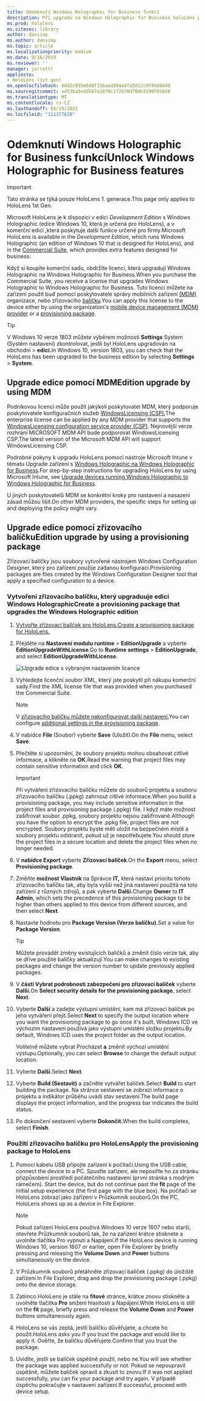 ```yaml
---
title: Odemknutí Windows Holographic for Business funkcí
description: Při upgradu na Windows Holographic for Business holoLens poskytuje další funkce, které jsou navržené pro firmy.
ms.prod: hololens
ms.sitesec: library
author: dansimp
ms.author: dansimp
ms.topic: article
ms.localizationpriority: medium
ms.date: 9/16/2019
ms.reviewer: ''
manager: jarrettr
appliesto:
- HoloLens (1st gen)
ms.openlocfilehash: 8d42c935e698f156aed894e4fa5012c9f04d8d49
ms.sourcegitcommit: ad53ba5edd567a18f0c172578d78db3190701650
ms.translationtype: MT
ms.contentlocale: cs-CZ
ms.lasthandoff: 04/19/2021
ms.locfileid: "111377630"
---
```

# <a name="unlock-windows-holographic-for-business-features"></a><span data-ttu-id="1bef0-103">Odemknutí Windows Holographic for Business funkcí</span><span class="sxs-lookup"><span data-stu-id="1bef0-103">Unlock Windows Holographic for Business features</span></span>

> [!IMPORTANT]
> <span data-ttu-id="1bef0-104">Tato stránka se týká pouze HoloLens 1. generace.</span><span class="sxs-lookup"><span data-stu-id="1bef0-104">This page only applies to HoloLens 1st Gen.</span></span>

<span data-ttu-id="1bef0-105">Microsoft HoloLens je k dispozici v edici *Development Edition* s Windows Holographic (edice Windows 10, která je určená pro HoloLens), a v komerční edici [,](hololens-commercial-features.md)která poskytuje další funkce určené pro firmy.</span><span class="sxs-lookup"><span data-stu-id="1bef0-105">Microsoft HoloLens is available in the *Development Edition*, which runs Windows Holographic (an edition of Windows 10 that is designed for HoloLens), and in the [Commercial Suite](hololens-commercial-features.md), which provides extra features designed for business.</span></span>

<span data-ttu-id="1bef0-106">Když si koupíte komerční sadu, obdržíte licenci, která upgradují Windows Holographic na Windows Holographic for Business.</span><span class="sxs-lookup"><span data-stu-id="1bef0-106">When you purchase the Commercial Suite, you receive a license that upgrades Windows Holographic to Windows Holographic for Business.</span></span> <span data-ttu-id="1bef0-107">Tuto licenci můžete na zařízení použít buď pomocí poskytovatele správy mobilních zařízení [(MDM)](#edition-upgrade-by-using-mdm) organizace, nebo zřizovacího [balíčku](#edition-upgrade-by-using-a-provisioning-package).</span><span class="sxs-lookup"><span data-stu-id="1bef0-107">You can apply this license to the device either by using the organization's [mobile device management (MDM) provider](#edition-upgrade-by-using-mdm) or a [provisioning package](#edition-upgrade-by-using-a-provisioning-package).</span></span>

> [!TIP]
> <span data-ttu-id="1bef0-108">V Windows 10 verze 1803 můžete výběrem možnosti **Settings** System (Systém nastavení) zkontrolovat, jestli byl HoloLens upgradován na obchodní  >  **edici.**</span><span class="sxs-lookup"><span data-stu-id="1bef0-108">In Windows 10, version 1803, you can check that the HoloLens has been upgraded to the business edition by selecting **Settings** > **System**.</span></span>

## <a name="edition-upgrade-by-using-mdm"></a><span data-ttu-id="1bef0-109">Upgrade edice pomocí MDM</span><span class="sxs-lookup"><span data-stu-id="1bef0-109">Edition upgrade by using MDM</span></span>

<span data-ttu-id="1bef0-110">Podnikovou licenci může použít jakýkoli poskytovatel MDM, který podporuje poskytovatele konfiguračních služeb [WindowsLicensing (CSP).](https://msdn.microsoft.com/library/windows/hardware/dn904983.aspx)</span><span class="sxs-lookup"><span data-stu-id="1bef0-110">The enterprise license can be applied by any MDM provider that supports the [WindowsLicensing configuration service provider (CSP)](https://msdn.microsoft.com/library/windows/hardware/dn904983.aspx).</span></span> <span data-ttu-id="1bef0-111">Nejnovější verze rozhraní MICROSOFT MDM API bude podporovat WindowsLicensing CSP.</span><span class="sxs-lookup"><span data-stu-id="1bef0-111">The latest version of the Microsoft MDM API will support WindowsLicensing CSP.</span></span>

<span data-ttu-id="1bef0-112">Podrobné pokyny k upgradu HoloLens pomocí nástroje Microsoft Intune v tématu Upgrade zařízení s [Windows Holographic na Windows Holographic for Business](https://docs.microsoft.com/intune/holographic-upgrade).</span><span class="sxs-lookup"><span data-stu-id="1bef0-112">For step-by-step instructions for upgrading HoloLens by using Microsoft Intune, see [Upgrade devices running Windows Holographic to Windows Holographic for Business](https://docs.microsoft.com/intune/holographic-upgrade).</span></span>

 <span data-ttu-id="1bef0-113">U jiných poskytovatelů MDM se konkrétní kroky pro nastavení a nasazení zásad můžou lišit.</span><span class="sxs-lookup"><span data-stu-id="1bef0-113">On other MDM providers, the specific steps for setting up and deploying the policy might vary.</span></span>

## <a name="edition-upgrade-by-using-a-provisioning-package"></a><span data-ttu-id="1bef0-114">Upgrade edice pomocí zřizovacího balíčku</span><span class="sxs-lookup"><span data-stu-id="1bef0-114">Edition upgrade by using a provisioning package</span></span>

<span data-ttu-id="1bef0-115">Zřizovací balíčky jsou soubory vytvořené nástrojem Windows Configuration Designer, který pro zařízení použije zadanou konfiguraci.</span><span class="sxs-lookup"><span data-stu-id="1bef0-115">Provisioning packages are files created by the Windows Configuration Designer tool that apply a specified configuration to a device.</span></span>

### <a name="create-a-provisioning-package-that-upgrades-the-windows-holographic-edition"></a><span data-ttu-id="1bef0-116">Vytvoření zřizovacího balíčku, který upgraduuje edici Windows Holographic</span><span class="sxs-lookup"><span data-stu-id="1bef0-116">Create a provisioning package that upgrades the Windows Holographic edition</span></span>

1. [<span data-ttu-id="1bef0-117">Vytvořte zřizovací balíček pro HoloLens.</span><span class="sxs-lookup"><span data-stu-id="1bef0-117">Create a provisioning package for HoloLens.</span></span>](hololens-provisioning.md)
1. <span data-ttu-id="1bef0-118">Přejděte na **Nastavení modulu runtime**  >  **EditionUpgrade** a vyberte **EditionUpgradeWithLicense**.</span><span class="sxs-lookup"><span data-stu-id="1bef0-118">Go to **Runtime settings** > **EditionUpgrade**, and select **EditionUpgradeWithLicense**.</span></span>

    ![Upgrade edice s vybraným nastavením licence](images/icd1.png)

1. <span data-ttu-id="1bef0-120">Vyhledejte licenční soubor XML, který jste poskytli při nákupu komerční sady.</span><span class="sxs-lookup"><span data-stu-id="1bef0-120">Find the XML license file that was provided when you purchased the Commercial Suite.</span></span>

    > [!NOTE]
    > <span data-ttu-id="1bef0-121">V [zřizovacího balíčku můžete nakonfigurovat další nastavení.](hololens-provisioning.md)</span><span class="sxs-lookup"><span data-stu-id="1bef0-121">You can configure [additional settings in the provisioning package](hololens-provisioning.md).</span></span>

1. <span data-ttu-id="1bef0-122">V nabídce **File** (Soubor) vyberte **Save** (Uložit).</span><span class="sxs-lookup"><span data-stu-id="1bef0-122">On the **File** menu, select **Save**.</span></span> 

1. <span data-ttu-id="1bef0-123">Přečtěte si upozornění, že soubory projektu mohou obsahovat citlivé informace, a klikněte na **OK.**</span><span class="sxs-lookup"><span data-stu-id="1bef0-123">Read the warning that project files may contain sensitive information and click **OK**.</span></span>

    > [!IMPORTANT]
    > <span data-ttu-id="1bef0-124">Při vytváření zřizovacího balíčku můžete do souborů projektu a souboru zřizovacího balíčku (.ppkg) zahrnout citlivé informace.</span><span class="sxs-lookup"><span data-stu-id="1bef0-124">When you build a provisioning package, you may include sensitive information in the project files and provisioning package (.ppkg) file.</span></span> <span data-ttu-id="1bef0-125">I když máte možnost zašifrovat soubor .ppkg, soubory projektu nejsou zašifrované.</span><span class="sxs-lookup"><span data-stu-id="1bef0-125">Although you have the option to encrypt the .ppkg file, project files are not encrypted.</span></span> <span data-ttu-id="1bef0-126">Soubory projektu byste měli uložit na bezpečném místě a soubory projektu odstranit, pokud už je nepotřebujete.</span><span class="sxs-lookup"><span data-stu-id="1bef0-126">You should store the project files in a secure location and delete the project files when no longer needed.</span></span>

1. <span data-ttu-id="1bef0-127">V **nabídce Export** vyberte **Zřizovací balíček**.</span><span class="sxs-lookup"><span data-stu-id="1bef0-127">On the **Export** menu, select **Provisioning package**.</span></span>

1. <span data-ttu-id="1bef0-128">Změňte **možnost Vlastník** na Správce **IT,** která nastaví prioritu tohoto zřizovacího balíčku tak, aby byla vyšší než jiná nastavení použitá na toto zařízení z různých zdrojů, a pak vyberte **Další.**</span><span class="sxs-lookup"><span data-stu-id="1bef0-128">Change **Owner** to **IT Admin**, which sets the precedence of this provisioning package to be higher than others applied to this device from different sources, and then select **Next**.</span></span>

1. <span data-ttu-id="1bef0-129">Nastavte hodnotu pro **Package Version (Verze balíčku).**</span><span class="sxs-lookup"><span data-stu-id="1bef0-129">Set a value for **Package Version**.</span></span>

    > [!TIP]
    > <span data-ttu-id="1bef0-130">Můžete provádět změny existujících balíčků a změnit číslo verze tak, aby se dříve použité balíčky aktualizují.</span><span class="sxs-lookup"><span data-stu-id="1bef0-130">You can make changes to existing packages and change the version number to update previously applied packages.</span></span>

1. <span data-ttu-id="1bef0-131">V **části Vybrat podrobnosti zabezpečení pro zřizovací balíček** vyberte **Další.**</span><span class="sxs-lookup"><span data-stu-id="1bef0-131">On **Select security details for the provisioning package**, select **Next**.</span></span>

1. <span data-ttu-id="1bef0-132">Vyberte **Další** a zadejte výstupní umístění, kam má zřizovací balíček po jeho vytváření přejít.</span><span class="sxs-lookup"><span data-stu-id="1bef0-132">Select **Next** to specify the output location where you want the provisioning package to go once it's built.</span></span> <span data-ttu-id="1bef0-133">Windows ICD ve výchozím nastavení používá jako výstupní umístění složku projektu.</span><span class="sxs-lookup"><span data-stu-id="1bef0-133">By default, Windows ICD uses the project folder as the output location.</span></span>

    <span data-ttu-id="1bef0-134">Volitelně můžete vybrat Procházet **a** změnit výchozí umístění výstupu.</span><span class="sxs-lookup"><span data-stu-id="1bef0-134">Optionally, you can select **Browse** to change the default output location.</span></span>

1. <span data-ttu-id="1bef0-135">Vyberte **Další**.</span><span class="sxs-lookup"><span data-stu-id="1bef0-135">Select **Next**.</span></span>

1. <span data-ttu-id="1bef0-136">Vyberte **Build (Sestavit)** a začněte vytvářet balíček.</span><span class="sxs-lookup"><span data-stu-id="1bef0-136">Select **Build** to start building the package.</span></span> <span data-ttu-id="1bef0-137">Na stránce sestavení se zobrazí informace o projektu a indikátor průběhu uvádí stav sestavení.</span><span class="sxs-lookup"><span data-stu-id="1bef0-137">The build page displays the project information, and the progress bar indicates the build status.</span></span>

1. <span data-ttu-id="1bef0-138">Po dokončení sestavení vyberte **Dokončit.**</span><span class="sxs-lookup"><span data-stu-id="1bef0-138">When the build completes, select **Finish**.</span></span>

### <a name="apply-the-provisioning-package-to-hololens"></a><span data-ttu-id="1bef0-139">Použití zřizovacího balíčku pro HoloLens</span><span class="sxs-lookup"><span data-stu-id="1bef0-139">Apply the provisioning package to HoloLens</span></span>

1. <span data-ttu-id="1bef0-140">Pomocí kabelu USB připojte zařízení k počítači.</span><span class="sxs-lookup"><span data-stu-id="1bef0-140">Using the USB cable, connect the device to a PC.</span></span> <span data-ttu-id="1bef0-141">Spusťte zařízení, ale neposířte ho za stránku přizpůsobení prostředí počátečního nastavení (první stránka s modrým rámečem). </span><span class="sxs-lookup"><span data-stu-id="1bef0-141">Start the device, but do not continue past the **fit** page of the initial setup experience (the first page with the blue box).</span></span> <span data-ttu-id="1bef0-142">Na počítači se HoloLens zobrazí jako zařízení v Průzkumník souborů.</span><span class="sxs-lookup"><span data-stu-id="1bef0-142">On the PC, HoloLens shows up as a device in File Explorer.</span></span>

    > [!NOTE]
    > <span data-ttu-id="1bef0-143">Pokud zařízení HoloLens používá Windows 10 verze 1607 nebo starší, otevřete Průzkumník souborů tak, že na  zařízení  krátce stisknete a uvolníte tlačítka Pro vypnutí a Napájení.</span><span class="sxs-lookup"><span data-stu-id="1bef0-143">If the HoloLens device is running Windows 10, version 1607 or earlier, open File Explorer by briefly pressing and releasing the **Volume Down** and **Power** buttons simultaneously on the device.</span></span>

1. <span data-ttu-id="1bef0-144">V Průzkumník souborů přetáhněte zřizovací balíček (.ppkg) do úložiště zařízení.</span><span class="sxs-lookup"><span data-stu-id="1bef0-144">In File Explorer, drag and drop the provisioning package (.ppkg) onto the device storage.</span></span>

1. <span data-ttu-id="1bef0-145">Zatímco HoloLens je stále na **fitové** stránce, krátce  znovu stiskněte a uvolněte tlačítka **Pro** snížení hlasitosti a Napájení.</span><span class="sxs-lookup"><span data-stu-id="1bef0-145">While HoloLens is still on the **fit** page, briefly press and release the **Volume Down** and **Power** buttons simultaneously again.</span></span>

1. <span data-ttu-id="1bef0-146">HoloLens se vás zeptá, jestli balíčku důvěřujete, a chcete ho použít.</span><span class="sxs-lookup"><span data-stu-id="1bef0-146">HoloLens asks you if you trust the package and would like to apply it.</span></span> <span data-ttu-id="1bef0-147">Ověřte, že balíčku důvěřujete.</span><span class="sxs-lookup"><span data-stu-id="1bef0-147">Confirm that you trust the package.</span></span>

1. <span data-ttu-id="1bef0-148">Uvidíte, jestli se balíček úspěšně použil, nebo ne.</span><span class="sxs-lookup"><span data-stu-id="1bef0-148">You will see whether the package was applied successfully or not.</span></span> <span data-ttu-id="1bef0-149">Pokud se nepoupravil úspěšně, můžete balíček opravit a zkusit to znovu.</span><span class="sxs-lookup"><span data-stu-id="1bef0-149">If it was not applied successfully, you can fix your package and try again.</span></span> <span data-ttu-id="1bef0-150">V případě úspěchu pokračujte v nastavení zařízení.</span><span class="sxs-lookup"><span data-stu-id="1bef0-150">If successful, proceed with device setup.</span></span>
